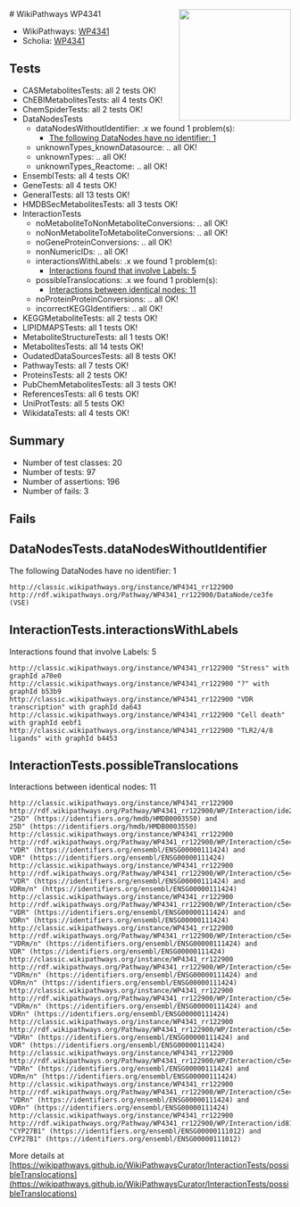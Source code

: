 <img style="float: right; width: 200px" src="https://upload.wikimedia.org/wikipedia/commons/thumb/8/83/Wplogo_with_text_500.png/640px-Wplogo_with_text_500.png" />
# WikiPathways WP4341

* WikiPathways: [WP4341](https://wikipathways.org/pathways/WP4341)
* Scholia: [WP4341](https://scholia.toolforge.org/wikipathways/WP4341)
## Tests
* CASMetabolitesTests: all 2 tests OK!
* ChEBIMetabolitesTests: all 4 tests OK!
* ChemSpiderTests: all 2 tests OK!
* DataNodesTests
    * dataNodesWithoutIdentifier: .x we found 1 problem(s):
        * [The following DataNodes have no identifier: 1](#d2d32fa0)
    * unknownTypes_knownDatasource: .. all OK!
    * unknownTypes: .. all OK!
    * unknownTypes_Reactome: .. all OK!
* EnsemblTests: all 4 tests OK!
* GeneTests: all 4 tests OK!
* GeneralTests: all 13 tests OK!
* HMDBSecMetabolitesTests: all 3 tests OK!
* InteractionTests
    * noMetaboliteToNonMetaboliteConversions: .. all OK!
    * noNonMetaboliteToMetaboliteConversions: .. all OK!
    * noGeneProteinConversions: .. all OK!
    * nonNumericIDs: .. all OK!
    * interactionsWithLabels: .x we found 1 problem(s):
        * [Interactions found that involve Labels: 5](#630d267c)
    * possibleTranslocations: .x we found 1 problem(s):
        * [Interactions between identical nodes: 11](#661ebeeb)
    * noProteinProteinConversions: .. all OK!
    * incorrectKEGGIdentifiers: .. all OK!
* KEGGMetaboliteTests: all 2 tests OK!
* LIPIDMAPSTests: all 1 tests OK!
* MetaboliteStructureTests: all 1 tests OK!
* MetabolitesTests: all 14 tests OK!
* OudatedDataSourcesTests: all 8 tests OK!
* PathwayTests: all 7 tests OK!
* ProteinsTests: all 2 tests OK!
* PubChemMetabolitesTests: all 3 tests OK!
* ReferencesTests: all 6 tests OK!
* UniProtTests: all 5 tests OK!
* WikidataTests: all 4 tests OK!


## Summary

* Number of test classes: 20
* Number of tests: 97
* Number of assertions: 196
* Number of fails: 3

## Fails

<a name="d2d32fa0" />

## DataNodesTests.dataNodesWithoutIdentifier

The following DataNodes have no identifier: 1
```
http://classic.wikipathways.org/instance/WP4341_rr122900 http://rdf.wikipathways.org/Pathway/WP4341_rr122900/DataNode/ce3fe (VSE)
```

<a name="630d267c" />

## InteractionTests.interactionsWithLabels

Interactions found that involve Labels: 5
```
http://classic.wikipathways.org/instance/WP4341_rr122900 "Stress" with graphId a70e0
http://classic.wikipathways.org/instance/WP4341_rr122900 "?" with graphId b53b9
http://classic.wikipathways.org/instance/WP4341_rr122900 "VDR transcription" with graphId da643
http://classic.wikipathways.org/instance/WP4341_rr122900 "Cell death" with graphId eebf1
http://classic.wikipathways.org/instance/WP4341_rr122900 "TLR2/4/8
ligands" with graphId b4453
```

<a name="661ebeeb" />

## InteractionTests.possibleTranslocations

Interactions between identical nodes: 11
```
http://classic.wikipathways.org/instance/WP4341_rr122900 http://rdf.wikipathways.org/Pathway/WP4341_rr122900/WP/Interaction/ide241ec12 "25D" (https://identifiers.org/hmdb/HMDB0003550) and 
25D" (https://identifiers.org/hmdb/HMDB0003550)
http://classic.wikipathways.org/instance/WP4341_rr122900 http://rdf.wikipathways.org/Pathway/WP4341_rr122900/WP/Interaction/c5e4d "VDR" (https://identifiers.org/ensembl/ENSG00000111424) and 
VDR" (https://identifiers.org/ensembl/ENSG00000111424)
http://classic.wikipathways.org/instance/WP4341_rr122900 http://rdf.wikipathways.org/Pathway/WP4341_rr122900/WP/Interaction/c5e4d "VDR" (https://identifiers.org/ensembl/ENSG00000111424) and 
VDRm/n" (https://identifiers.org/ensembl/ENSG00000111424)
http://classic.wikipathways.org/instance/WP4341_rr122900 http://rdf.wikipathways.org/Pathway/WP4341_rr122900/WP/Interaction/c5e4d "VDR" (https://identifiers.org/ensembl/ENSG00000111424) and 
VDRn" (https://identifiers.org/ensembl/ENSG00000111424)
http://classic.wikipathways.org/instance/WP4341_rr122900 http://rdf.wikipathways.org/Pathway/WP4341_rr122900/WP/Interaction/c5e4d "VDRm/n" (https://identifiers.org/ensembl/ENSG00000111424) and 
VDR" (https://identifiers.org/ensembl/ENSG00000111424)
http://classic.wikipathways.org/instance/WP4341_rr122900 http://rdf.wikipathways.org/Pathway/WP4341_rr122900/WP/Interaction/c5e4d "VDRm/n" (https://identifiers.org/ensembl/ENSG00000111424) and 
VDRm/n" (https://identifiers.org/ensembl/ENSG00000111424)
http://classic.wikipathways.org/instance/WP4341_rr122900 http://rdf.wikipathways.org/Pathway/WP4341_rr122900/WP/Interaction/c5e4d "VDRm/n" (https://identifiers.org/ensembl/ENSG00000111424) and 
VDRn" (https://identifiers.org/ensembl/ENSG00000111424)
http://classic.wikipathways.org/instance/WP4341_rr122900 http://rdf.wikipathways.org/Pathway/WP4341_rr122900/WP/Interaction/c5e4d "VDRn" (https://identifiers.org/ensembl/ENSG00000111424) and 
VDR" (https://identifiers.org/ensembl/ENSG00000111424)
http://classic.wikipathways.org/instance/WP4341_rr122900 http://rdf.wikipathways.org/Pathway/WP4341_rr122900/WP/Interaction/c5e4d "VDRn" (https://identifiers.org/ensembl/ENSG00000111424) and 
VDRm/n" (https://identifiers.org/ensembl/ENSG00000111424)
http://classic.wikipathways.org/instance/WP4341_rr122900 http://rdf.wikipathways.org/Pathway/WP4341_rr122900/WP/Interaction/c5e4d "VDRn" (https://identifiers.org/ensembl/ENSG00000111424) and 
VDRn" (https://identifiers.org/ensembl/ENSG00000111424)
http://classic.wikipathways.org/instance/WP4341_rr122900 http://rdf.wikipathways.org/Pathway/WP4341_rr122900/WP/Interaction/id8155bdbf "CYP27B1" (https://identifiers.org/ensembl/ENSG00000111012) and 
CYP27B1" (https://identifiers.org/ensembl/ENSG00000111012)
```

More details at [https://wikipathways.github.io/WikiPathwaysCurator/InteractionTests/possibleTranslocations](https://wikipathways.github.io/WikiPathwaysCurator/InteractionTests/possibleTranslocations)

